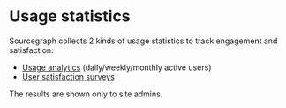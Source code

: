 # Usage statistics

Sourcegraph collects 2 kinds of usage statistics to track engagement and satisfaction:

- [Usage analytics](analytics) (daily/weekly/monthly active users)
- [User satisfaction surveys](user_surveys)

The results are shown only to site admins.
